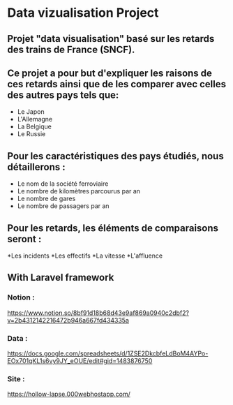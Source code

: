 

# Data vizualisation Project

## Projet "data visualisation" basé sur les retards des trains de France (SNCF).

## Ce projet a pour but d'expliquer les raisons de ces retards ainsi que de les comparer avec celles des autres pays tels que:
* Le Japon
* L'Allemagne
* La Belgique
* Le Russie
## Pour les caractéristiques des pays étudiés, nous détaillerons :
* Le nom de la société ferroviaire
* Le nombre de kilomètres parcourus par an
* Le nombre de gares
* Le nombre de passagers par an
## Pour les retards, les éléments de comparaisons seront :
*Les incidents
*Les effectifs
*La vitesse
*L'affluence

## With Laravel framework

### Notion :
https://www.notion.so/8bf91d18b68d43e9af869a0940c2dbf2?v=2b4312142216472b946a667fd434335a

### Data :
https://docs.google.com/spreadsheets/d/1ZSE2DkcbfeLdBoM4AYPo-EOx701qKL1s6vy9JY_eOUE/edit#gid=1483876750

### Site :
https://hollow-lapse.000webhostapp.com/
